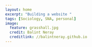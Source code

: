 ```yaml
---
layout: home
excerpt: "Building a website "
tags: [Sociology, SNA, personal]
image:
  feature: grasshall.jpg
  credit: Balint Neray
  creditlink: //balintneray.github.io
---
```

